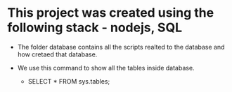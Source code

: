 
# This project was created using the following stack - nodejs, SQL

- The folder database contains all the scripts realted to the  database and how cretaed that database.

- We use this command to show all the tables inside database.
   - SELECT * FROM sys.tables;
